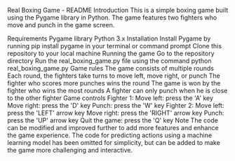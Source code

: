 Real Boxing Game - README
Introduction
This is a simple boxing game built using the Pygame library in Python. The game features two fighters who move and punch in the game screen.

Requirements
Pygame library
Python 3.x
Installation
Install Pygame by running pip install pygame in your terminal or command prompt
Clone this repository to your local machine
Running the game
Go to the repository directory
Run the real_boxing_game.py file using the command python real_boxing_game.py
Game rules
The game consists of multiple rounds
Each round, the fighters take turns to move left, move right, or punch
The fighter who scores more punches wins the round
The game is won by the fighter who wins the most rounds
A fighter can only punch when he is close to the other fighter
Game controls
Fighter 1:
Move left: press the 'A' key
Move right: press the 'D' key
Punch: press the 'W' key
Fighter 2:
Move left: press the 'LEFT' arrow key
Move right: press the 'RIGHT' arrow key
Punch: press the 'UP' arrow key
Quit the game: press the 'Q' key
Note
The code can be modified and improved further to add more features and enhance the game experience.
The code for predicting actions using a machine learning model has been omitted for simplicity, but can be added to make the game more challenging and interactive.

